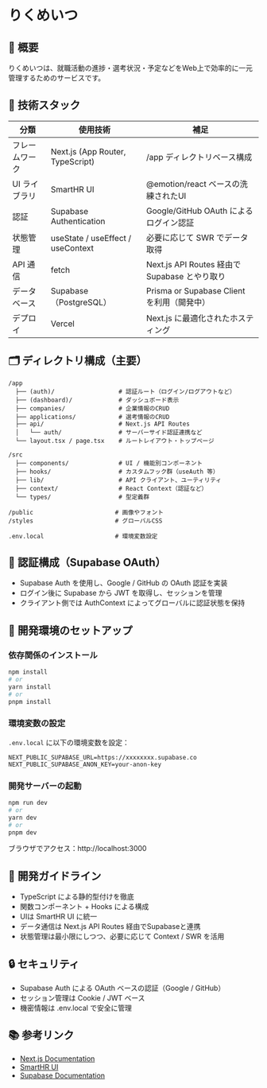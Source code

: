 # りくめいつ

## 🎯 概要

りくめいつは、就職活動の進捗・選考状況・予定などをWeb上で効率的に一元管理するためのサービスです。

## 🧱 技術スタック

| 分類           | 使用技術                          | 補足                                          |
| -------------- | --------------------------------- | --------------------------------------------- |
| フレームワーク | Next.js (App Router, TypeScript)  | /app ディレクトリベース構成                   |
| UI ライブラリ  | SmartHR UI                        | @emotion/react ベースの洗練されたUI           |
| 認証           | Supabase Authentication           | Google/GitHub OAuth によるログイン認証        |
| 状態管理       | useState / useEffect / useContext | 必要に応じて SWR でデータ取得                 |
| API 通信       | fetch                             | Next.js API Routes 経由で Supabase とやり取り |
| データベース   | Supabase（PostgreSQL）            | Prisma or Supabase Client を利用（開発中）    |
| デプロイ       | Vercel                            | Next.js に最適化されたホスティング            |

## 🗂️ ディレクトリ構成（主要）

```
/app
  ├── (auth)/                  # 認証ルート（ログイン/ログアウトなど）
  ├── (dashboard)/             # ダッシュボード表示
  ├── companies/               # 企業情報のCRUD
  ├── applications/            # 選考情報のCRUD
  ├── api/                     # Next.js API Routes
  │   └── auth/                # サーバーサイド認証連携など
  └── layout.tsx / page.tsx    # ルートレイアウト・トップページ

/src
  ├── components/              # UI / 機能別コンポーネント
  ├── hooks/                   # カスタムフック群（useAuth 等）
  ├── lib/                     # API クライアント、ユーティリティ
  ├── context/                 # React Context（認証など）
  └── types/                   # 型定義群

/public                       # 画像やフォント
/styles                       # グローバルCSS

.env.local                    # 環境変数設定
```

## 🔐 認証構成（Supabase OAuth）

- Supabase Auth を使用し、Google / GitHub の OAuth 認証を実装
- ログイン後に Supabase から JWT を取得し、セッションを管理
- クライアント側では AuthContext によってグローバルに認証状態を保持

## 🚀 開発環境のセットアップ

### 依存関係のインストール

```bash
npm install
# or
yarn install
# or
pnpm install
```

### 環境変数の設定

`.env.local` に以下の環境変数を設定：

```env
NEXT_PUBLIC_SUPABASE_URL=https://xxxxxxxx.supabase.co
NEXT_PUBLIC_SUPABASE_ANON_KEY=your-anon-key
```

### 開発サーバーの起動

```bash
npm run dev
# or
yarn dev
# or
pnpm dev
```

ブラウザでアクセス：http://localhost:3000

## 📝 開発ガイドライン

- TypeScript による静的型付けを徹底
- 関数コンポーネント + Hooks による構成
- UIは SmartHR UI に統一
- データ通信は Next.js API Routes 経由でSupabaseと連携
- 状態管理は最小限にしつつ、必要に応じて Context / SWR を活用

## 🔒 セキュリティ

- Supabase Auth による OAuth ベースの認証（Google / GitHub）
- セッション管理は Cookie / JWT ベース
- 機密情報は .env.local で安全に管理

## 📚 参考リンク

- [Next.js Documentation](https://nextjs.org/docs)
- [SmartHR UI](https://smarthr.design/)
- [Supabase Documentation](https://supabase.com/docs)
